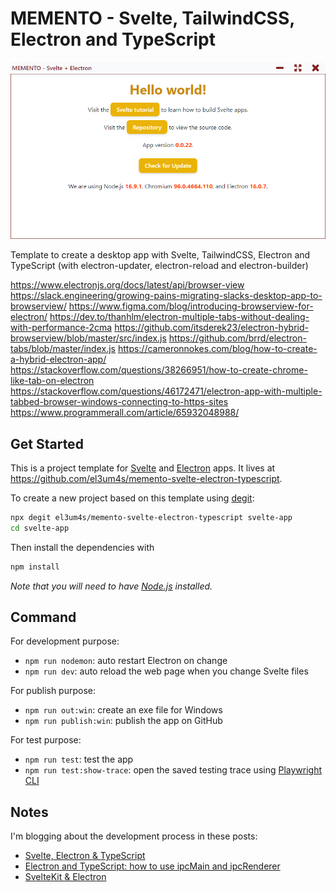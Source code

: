 # MEMENTO - Svelte, TailwindCSS, Electron and TypeScript

![screenshot-01](github-images/screenshot-01.png)

Template to create a desktop app with Svelte, TailwindCSS, Electron and TypeScript (with electron-updater, electron-reload and electron-builder)

https://www.electronjs.org/docs/latest/api/browser-view
https://slack.engineering/growing-pains-migrating-slacks-desktop-app-to-browserview/
https://www.figma.com/blog/introducing-browserview-for-electron/
https://dev.to/thanhlm/electron-multiple-tabs-without-dealing-with-performance-2cma
https://github.com/itsderek23/electron-hybrid-browserview/blob/master/src/index.js
https://github.com/brrd/electron-tabs/blob/master/index.js
https://cameronnokes.com/blog/how-to-create-a-hybrid-electron-app/
https://stackoverflow.com/questions/38266951/how-to-create-chrome-like-tab-on-electron
https://stackoverflow.com/questions/46172471/electron-app-with-multiple-tabbed-browser-windows-connecting-to-https-sites
https://www.programmerall.com/article/65932048988/

## Get Started

This is a project template for [Svelte](https://svelte.dev) and [Electron](https://www.electronjs.org/) apps. It lives at https://github.com/el3um4s/memento-svelte-electron-typescript.

To create a new project based on this template using [degit](https://github.com/Rich-Harris/degit):

```bash
npx degit el3um4s/memento-svelte-electron-typescript svelte-app
cd svelte-app
```

Then install the dependencies with

```bash
npm install
```

_Note that you will need to have [Node.js](https://nodejs.org) installed._

## Command

For development purpose:

- `npm run nodemon`: auto restart Electron on change
- `npm run dev`: auto reload the web page when you change Svelte files

For publish purpose:

- `npm run out:win`: create an exe file for Windows
- `npm run publish:win`: publish the app on GitHub

For test purpose:

- `npm run test`: test the app
- `npm run test:show-trace`: open the saved testing trace using [Playwright CLI](https://playwright.dev/docs/trace-viewer)

## Notes

I'm blogging about the development process in these posts:

- [Svelte, Electron & TypeScript](https://www.patreon.com/posts/svelte-electron-52952074)
- [Electron and TypeScript: how to use ipcMain and ipcRenderer](https://www.patreon.com/posts/electron-and-how-53505039)
- [SvelteKit & Electron](https://www.patreon.com/posts/sveltekit-53840008)
